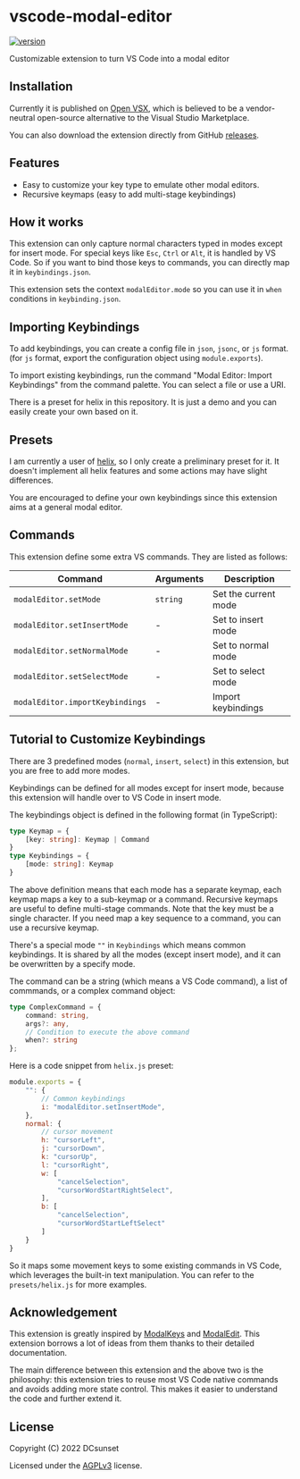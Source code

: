 # vscode-modal-editor

[![version](https://badgen.net/open-vsx/version/DCsunset/vscode-modal-editor)](https://open-vsx.org/extension/DCsunset/vscode-modal-editor)

Customizable extension to turn VS Code into a modal editor

## Installation

Currently it is published on [Open VSX](https://open-vsx.org/extension/DCsunset/vscode-modal-editor),
which is believed to be a vendor-neutral
open-source alternative to the Visual Studio Marketplace.

You can also download the extension directly from GitHub [releases](https://github.com/DCsunset/vscode-modal-editor/releases).


## Features

* Easy to customize your key type to emulate other modal editors.
* Recursive keymaps (easy to add multi-stage keybindings)


## How it works

This extension can only capture normal characters typed in modes except for insert mode.
For special keys like `Esc`, `Ctrl` or `Alt`, it is handled by VS Code.
So if you want to bind those keys to commands,
you can directly map it in `keybindings.json`.

This extension sets the context `modalEditor.mode`
so you can use it in `when` conditions in `keybinding.json`.

## Importing Keybindings

To add keybindings, you can create a config file in `json`, `jsonc`, or `js` format.
(for `js` format, export the configuration object using `module.exports`).

To import existing keybindings, run the command "Modal Editor: Import Keybindings" from the command palette.
You can select a file or use a URI.

There is a preset for helix in this repository.
It is just a demo and you can easily create your own based on it.


## Presets

I am currently a user of [helix](https://github.com/helix-editor/helix),
so I only create a preliminary preset for it.
It doesn't implement all helix features and some actions may have slight differences.

You are encouraged to define your own keybindings
since this extension aims at a general modal editor.


## Commands

This extension define some extra VS commands.
They are listed as follows:

| Command | Arguments | Description |
| - | - | - |
| `modalEditor.setMode` | `string` | Set the current mode |
| `modalEditor.setInsertMode` | - | Set to insert mode |
| `modalEditor.setNormalMode` | - | Set to normal mode |
| `modalEditor.setSelectMode` | - |	 Set to select mode |
| `modalEditor.importKeybindings` | - | Import keybindings |

## Tutorial to Customize Keybindings

There are 3 predefined modes (`normal`, `insert`, `select`) in this extension,
but you are free to add more modes.

Keybindings can be defined for all modes except for insert mode,
because this extension will handle over to VS Code in insert mode.

The keybindings object is defined in the following format (in TypeScript):

```ts
type Keymap = {
	[key: string]: Keymap | Command
}
type Keybindings = {
	[mode: string]: Keymap
}
```

The above definition means that each mode has a separate keymap,
each keymap maps a key to a sub-keymap or a command.
Recursive keymaps are useful to define multi-stage commands.
Note that the key must be a single character.
If you need map a key sequence to a command, you can use a recursive keymap.

There's a special mode `""` in `Keybindings` which means common keybindings.
It is shared by all the modes (except insert mode),
and it can be overwritten by a specify mode.

The command can be a string (which means a VS Code command),
a list of commmands,
or a complex command object:

```ts
type ComplexCommand = {
	command: string,
	args?: any,
	// Condition to execute the above command
	when?: string
};
```


Here is a code snippet from `helix.js` preset:

```js
module.exports = {
	"": {
		// Common keybindings
		i: "modalEditor.setInsertMode",
	},
	normal: {
		// cursor movement
		h: "cursorLeft",
		j: "cursorDown",
		k: "cursorUp",
		l: "cursorRight",
		w: [
			"cancelSelection",
			"cursorWordStartRightSelect",
		],
		b: [
			"cancelSelection",
			"cursorWordStartLeftSelect"
		]
	}
}
```

So it maps some movement keys to some existing commands in VS Code,
which leverages the built-in text manipulation.
You can refer to the `presets/helix.js` for more examples.


## Acknowledgement

This extension is greatly inspired by
[ModalKeys](https://github.com/haberdashPI/vscode-modal-keys)
and
[ModalEdit](https://github.com/johtela/vscode-modaledit).
This extension borrows a lot of ideas from them
thanks to their detailed documentation.

The main difference between this extension and the above two is the philosophy:
this extension tries to reuse most VS Code native commands
and avoids adding more state control.
This makes it easier to understand the code and further extend it.


## License

Copyright (C) 2022 DCsunset

Licensed under the [AGPLv3](LICENSE) license.

